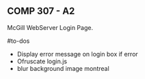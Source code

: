 ## COMP 307 - A2
McGill WebServer Login Page.

#to-dos
* Display error message on login box if error
* Ofruscate login.js
* blur background image montreal
